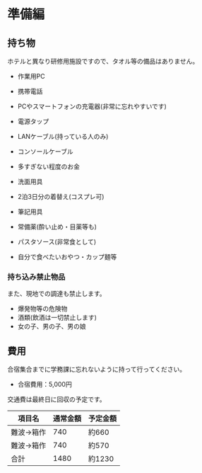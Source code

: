 # 準備編


## 持ち物

ホテルと異なり研修用施設ですので、タオル等の備品はありません。

- 作業用PC
- 携帯電話
- PCやスマートフォンの充電器(非常に忘れやすいです)
- 電源タップ
- LANケーブル(持っている人のみ)
- コンソールケーブル

- 多すぎない程度のお金
- 洗面用具
- 2泊3日分の着替え(コスプレ可)
- 筆記用具
- 常備薬(酔い止め・目薬等も)
- パスタソース(非常食として)
- 自分で食べたいおやつ・カップ麺等


### 持ち込み禁止物品

また、現地での調達も禁止します。

- 爆発物等の危険物
- 酒類(飲酒は一切禁止します)
- 女の子、男の子、男の娘


## 費用

合宿集合までに学務課に忘れないように持って行ってください。

- 合宿費用：5,000円

交通費は最終日に回収の予定です。

項目名|通常金額|予定金額
---|---|---
難波→箱作|740|約660
難波→箱作|740|約570
合計|1480|約1230

